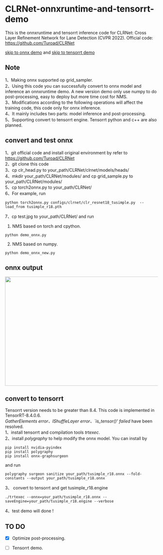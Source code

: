 # CLRNet-onnxruntime-and-tensorrt-demo
This is the onnxruntime and tensorrt inference code for CLRNet: Cross Layer Refinement Network for Lane Detection (CVPR 2022). Official code: https://github.com/Turoad/CLRNet

[skip to onnx demo](#onnx) and [skip to tensorrt demo](#tensorrt)

## Note
1、Making onnx supported op grid_sampler. <br>
2、Using this code you can successfully convert to onnx model and inference an onnxruntime demo. A new version demo only use numpy to do post-processing,  easy to deploy but more time cost for NMS. <br>
3、Modifications according to the following operations will affect the training code, this code only for onnx inference. <br> 
4、It mainly includes two parts: model inference and post-processing. <br>
5、Supporting convert to tensorrt engine. Tensorrt python and c++ are also planned.

## convert and test onnx <a name="onnx"></a>
1、git official code and install original environment by refer to https://github.com/Turoad/CLRNet <br>
2、git clone this code <br>
3、cp clr_head.py   to your_path/CLRNet/clrnet/models/heads/ <br>
4、mkdir your_path/CLRNet/modules/ and cp grid_sample.py to your_path/CLRNet/modules/ <br>
5、cp torch2onnx.py  to your_path/CLRNet/ <br>
6、For example, run
```
python torch2onnx.py configs/clrnet/clr_resnet18_tusimple.py  --load_from tusimple_r18.pth
```
7、cp test.jpg to your_path/CLRNet/  and run

1) NMS based on torch and cpython. 
```
python demo_onnx.py
````
2) NMS based on numpy.
```
python demo_onnx_new.py 
```
## onnx output 

<img src="https://github.com/xuanandsix/CLRNet-onnxruntime-and-tensorrt-demo/raw/main/imgs/output_onnx.png" width="640" height="360">

## convert to tensorrt <a name="tensorrt"></a>
Tensorrt version needs to be greater than 8.4. This code is implemented in TensorRT-8.4.0.6. <br>
*GatherElements error、IShuffleLayer error、`is_tensor()' failed* have been resolved. <br>
1、install tensorrt and compilation tools *trtexec*. <br>
2、install *polygraphy* to help modify the onnx model. You can install by
```
pip install nvidia-pyindex
pip install polygraphy
pip install onnx-graphsurgeon
```
and run
```
polygraphy surgeon sanitize your_path/tusimple_r18.onnx --fold-constants --output your_path/tusimple_r18.onnx
```
3、 convert to tensorrt and get tusimple_r18.engine
```
./trtexec --onnx=your_path/tusimple_r18.onnx --saveEngine=your_path/tusimple_r18.engine --verbose
```
4、test demo will done !



## TO DO 
- [x] Optimize post-processing. 
- [ ] Tensorrt demo.

